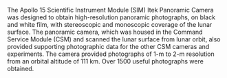 The Apollo 15 Scientific Instrument Module (SIM) Itek Panoramic Camera was designed to obtain high-resolution panoramic photographs, on black and white film, with stereoscopic and monoscopic coverage of the lunar surface. The panoramic camera, which was housed in the Command Service Module (CSM) and scanned the lunar surface from lunar orbit, also provided supporting photographic data for the other CSM cameras and experiments. The camera provided photographs of 1-m to 2-m resolution from an orbital altitude of 111 km. Over 1500 useful photographs were obtained.